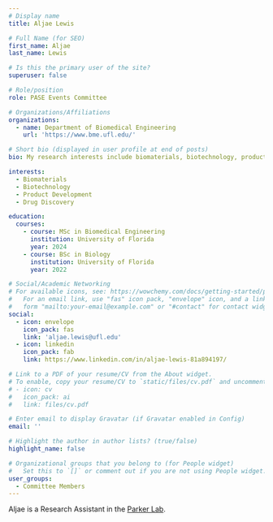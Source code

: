 ```yaml
---
# Display name
title: Aljae Lewis

# Full Name (for SEO)
first_name: Aljae
last_name: Lewis

# Is this the primary user of the site?
superuser: false

# Role/position
role: PASE Events Committee

# Organizations/Affiliations
organizations:
  - name: Department of Biomedical Engineering
    url: 'https://www.bme.ufl.edu/'

# Short bio (displayed in user profile at end of posts)
bio: My research interests include biomaterials, biotechnology, product development, and drug discovery.

interests:
  - Biomaterials
  - Biotechnology
  - Product Development
  - Drug Discovery

education:
  courses:
    - course: MSc in Biomedical Engineering
      institution: University of Florida
      year: 2024
    - course: BSc in Biology
      institution: University of Florida
      year: 2022

# Social/Academic Networking
# For available icons, see: https://wowchemy.com/docs/getting-started/page-builder/#icons
#   For an email link, use "fas" icon pack, "envelope" icon, and a link in the
#   form "mailto:your-email@example.com" or "#contact" for contact widget.
social:
  - icon: envelope
    icon_pack: fas
    link: 'aljae.lewis@ufl.edu'
  - icon: linkedin
    icon_pack: fab
    link: https://www.linkedin.com/in/aljae-lewis-81a894197/

# Link to a PDF of your resume/CV from the About widget.
# To enable, copy your resume/CV to `static/files/cv.pdf` and uncomment the lines below.
# - icon: cv
#   icon_pack: ai
#   link: files/cv.pdf

# Enter email to display Gravatar (if Gravatar enabled in Config)
email: ''

# Highlight the author in author lists? (true/false)
highlight_name: false

# Organizational groups that you belong to (for People widget)
#   Set this to `[]` or comment out if you are not using People widget.
user_groups:
  - Committee Members
---
```


Aljae is a Research Assistant in the [Parker Lab](https://www.parkerhivlab.org/).
